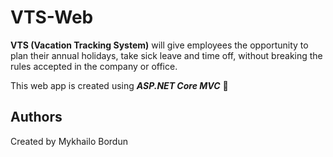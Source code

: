 # VTS-Web

**VTS (Vacation Tracking System)** will give employees the opportunity to plan their annual holidays, take sick leave and time off, without breaking the rules accepted in the company or office. 

This web app is created using ***ASP.NET Core MVC*** 📆

## Authors
Created by Mykhailo Bordun